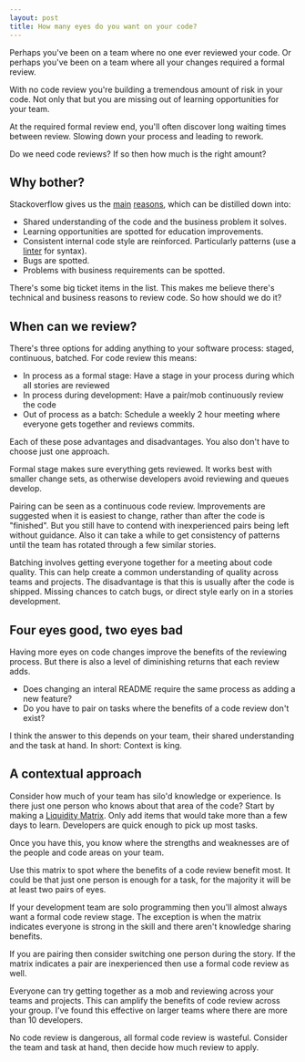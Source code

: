 ```yaml
---
layout: post
title: How many eyes do you want on your code?
---
```


Perhaps you've been on a team where no one ever reviewed your code. Or perhaps you've been on a team where all your changes required a formal review.

With no code review you're building a tremendous amount of risk in your code. Not only that but you are missing out of learning opportunities for your team.

At the required formal review end, you'll often discover long waiting times between review. Slowing down your process and leading to rework. 

Do we need code reviews? If so then how much is the right amount?

## Why bother?

Stackoverflow gives us the [main](http://programmers.stackexchange.com/questions/71654/code-reviews-what-are-the-advantages) [reasons](http://programmers.stackexchange.com/questions/15874/tips-on-persuading-boss-that-code-review-is-a-good-thing), which can be  distilled down into:

* Shared understanding of the code and the business problem it solves.
* Learning opportunities are spotted for education improvements.
* Consistent internal code style are reinforced. Particularly patterns (use a [linter](https://en.wikipedia.org/wiki/Lint_(software)) for syntax).
* Bugs are spotted.
* Problems with business requirements can be spotted.

There's some big ticket items in the list. This makes me believe there's technical and business reasons to review code. So how should we do it?

## When can we review?

There's three options for adding anything to your software process: staged, continuous, batched. For code review this means:

* In process as a formal stage: Have a stage in your process during which all stories are reviewed
* In process during development: Have a pair/mob continuously review the code
* Out of process as a batch: Schedule a weekly 2 hour meeting where everyone gets together and reviews commits.

Each of these pose advantages and disadvantages. You also don't have to choose just one approach.

Formal stage makes sure everything gets reviewed. It works best with smaller change sets, as otherwise developers avoid reviewing and queues develop.

Pairing can be seen as a continuous code review. Improvements are suggested when it is easiest to change, rather than after the code is "finished". But you still have to contend with inexperienced pairs being left without guidance. Also it can take a while to get consistency of patterns until the team has rotated through a few similar stories.

Batching involves getting everyone together for a meeting about code quality. This can help create a common understanding of quality across teams and projects. The disadvantage is that this is usually after the code is shipped. Missing chances to catch bugs, or direct style early on in a stories development.

## Four eyes good, two eyes bad

Having more eyes on code changes improve the benefits of the reviewing process. But there is also a level of diminishing returns that each review adds.

* Does changing an interal README require the same process as adding a new feature?
* Do you have to pair on tasks where the benefits of a code review don't exist?

I think the answer to this depends on your team, their shared understanding and the task at hand. In short: Context is king.

## A contextual approach

Consider how much of your team has silo'd knowledge or experience. Is there just one person who knows about that area of the code? Start by making a [Liquidity Matrix](https://theitriskmanager.wordpress.com/2013/11/24/introducing-staff-liquidity-1-of-n/). Only add items that would take more than a few days to learn. Developers are quick enough to pick up most tasks.

Once you have this, you know where the strengths and weaknesses are of the people and code areas on your team.

Use this matrix to spot where the benefits of a code review benefit most. It could be that just one person is enough for a task, for the majority it will be at least two pairs of eyes.

If your development team are solo programming then you'll almost always want a formal code review stage. The exception is when the matrix indicates everyone is strong in the skill and there aren't knowledge sharing benefits.

If you are pairing then consider switching one person during the story. If the matrix indicates a pair are inexperienced then use a formal code review as well.

Everyone can try getting together as a mob and reviewing across your teams and projects. This can amplify the benefits of code review across your group. I've found this effective on larger teams where there are more than 10 developers.

No code review is dangerous, all formal code review is wasteful. Consider the team and task at hand, then decide how much review to apply.
